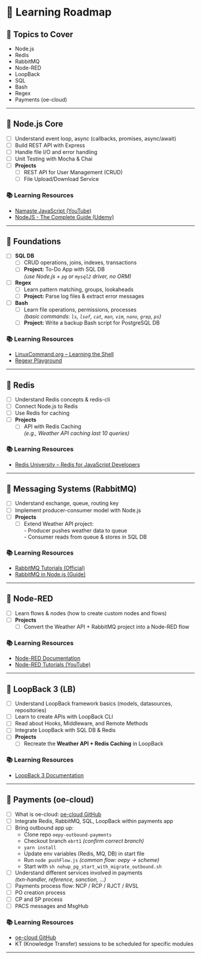 # 🚀 Learning Roadmap

## 📌 Topics to Cover
- Node.js
- Redis
- RabbitMQ
- Node-RED
- LoopBack
- SQL
- Bash
- Regex
- Payments (oe-cloud)

---

## 📌 Node.js Core
- [ ] Understand event loop, async (callbacks, promises, async/await)
- [ ] Build REST API with Express
- [ ] Handle file I/O and error handling
- [ ] Unit Testing with Mocha & Chai
- [ ] **Projects**
  - [ ] REST API for User Management (CRUD)
  - [ ] File Upload/Download Service  

### 📚 Learning Resources
- [Namaste JavaScript (YouTube)](https://youtube.com/playlist?list=PLlasXeu85E9cQ32gLCvAvr9vNaUccPVNP&feature=shared)  
- [NodeJS - The Complete Guide (Udemy)](https://www.udemy.com/share/1013ho3@RYHnsYc4dbjTmctJKx444bPWcNhagY2r41_eucUlclvb_BwPHsP0JhxHmeHqtErj/)  

---

## 📌 Foundations
- [ ] **SQL DB**
  - [ ] CRUD operations, joins, indexes, transactions
  - [ ] **Project:** To-Do App with SQL DB  
        *(use Node.js + `pg` or `mysql2` driver, no ORM)*  
- [ ] **Regex**
  - [ ] Learn pattern matching, groups, lookaheads
  - [ ] **Project:** Parse log files & extract error messages  
- [ ] **Bash**
  - [ ] Learn file operations, permissions, processes  
        *(basic commands: `ls`, `lsof`, `cat`, `man`, `vim`, `nano`, `grep`, `ps`)*  
  - [ ] **Project:** Write a backup Bash script for PostgreSQL DB  

### 📚 Learning Resources
- [LinuxCommand.org – Learning the Shell](https://linuxcommand.org/lc3_learning_the_shell.php)  
- [Regexr Playground](https://regexr.com/)  

---

## 📌 Redis
- [ ] Understand Redis concepts & redis-cli
- [ ] Connect Node.js to Redis
- [ ] Use Redis for caching
- [ ] **Projects**
  - [ ] API with Redis Caching  
        *(e.g., Weather API caching last 10 queries)*  

### 📚 Learning Resources
- [Redis University – Redis for JavaScript Developers](https://university.redis.io/learningpath/jjzus2xg4rjdrt)  

---

## 📌 Messaging Systems (RabbitMQ)
- [ ] Understand exchange, queue, routing key
- [ ] Implement producer-consumer model with Node.js
- [ ] **Projects**
  - [ ] Extend Weather API project:  
        - Producer pushes weather data to queue  
        - Consumer reads from queue & stores in SQL DB  

### 📚 Learning Resources
- [RabbitMQ Tutorials (Official)](https://www.rabbitmq.com/getstarted.html)  
- [RabbitMQ in Node.js (Guide)](https://www.cloudamqp.com/blog/part1-rabbitmq-for-beginners-what-is-rabbitmq.html)  

---

## 📌 Node-RED
- [ ] Learn flows & nodes (how to create custom nodes and flows)
- [ ] **Projects**
  - [ ] Convert the Weather API + RabbitMQ project into a Node-RED flow  

### 📚 Learning Resources
- [Node-RED Documentation](https://nodered.org/docs/)  
- [Node-RED Tutorials (YouTube)](https://www.youtube.com/@Node-RED)  

---

## 📌 LoopBack 3 (LB)
- [ ] Understand LoopBack framework basics (models, datasources, repositories)
- [ ] Learn to create APIs with LoopBack CLI
- [ ] Read about Hooks, Middleware, and Remote Methods
- [ ] Integrate LoopBack with SQL DB & Redis
- [ ] **Projects**
  - [ ] Recreate the **Weather API + Redis Caching** in LoopBack  

### 📚 Learning Resources
- [LoopBack 3 Documentation](https://loopback.io/doc/en/lb3/) 

---

## 📌 Payments (oe-cloud)
- [ ] What is oe-cloud: [oe-cloud GitHub](https://github.com/EdgeVerve/oe-cloud)  
- [ ] Integrate Redis, RabbitMQ, SQL, LoopBack within payments app  
- [ ] Bring outbound app up:
    - Clone repo `oepy-outbound-payments`  
    - Checkout branch `ebrt1` *(confirm correct branch)*  
    - `yarn install`  
    - Update env variables (Redis, MQ, DB) in start file  
    - Run `node pushFlow.js` *(common flow: oepy → scheme)*  
    - Start with `sh nohup_pg_start_with_migrate_outbound.sh`  
- [ ] Understand different services involved in payments  
      *(txn-handler, reference, sanction, …)*  
- [ ] Payments process flow: NCP / RCP / RJCT / RVSL  
- [ ] PO creation process  
- [ ] CP and SP process  
- [ ] PACS messages and MsgHub  

### 📚 Learning Resources
- [oe-cloud GitHub](https://github.com/EdgeVerve/oe-cloud)  
- KT (Knowledge Transfer) sessions to be scheduled for specific modules  

---

